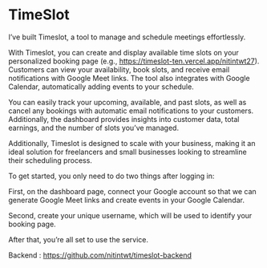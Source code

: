# TimeSlot

I’ve built Timeslot, a tool to manage and schedule meetings effortlessly.

With Timeslot, you can create and display available time slots on your personalized booking page (e.g., https://timeslot-ten.vercel.app/nitintwt27). Customers can view your availability, book slots, and receive email notifications with Google Meet links. The tool also integrates with Google Calendar, automatically adding events to your schedule.

You can easily track your upcoming, available, and past slots, as well as cancel any bookings with automatic email notifications to your customers. Additionally, the dashboard provides insights into customer data, total earnings, and the number of slots you’ve managed.

Additionally, Timeslot is designed to scale with your business, making it an ideal solution for freelancers and small businesses looking to streamline their scheduling process.

To get started, you only need to do two things after logging in:

First, on the dashboard page, connect your Google account so that we can generate Google Meet links and create events in your Google Calendar. 

Second, create your unique username, which will be used to identify your booking page. 

After that, you’re all set to use the service.

Backend : https://github.com/nitintwt/timeslot-backend
